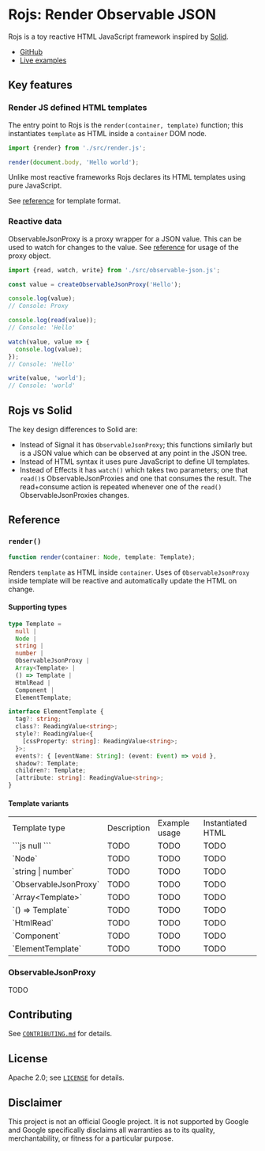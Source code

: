 # Rojs: Render Observable JSON
Rojs is a toy reactive HTML JavaScript framework inspired by [Solid](https://www.solidjs.com/).

- [GitHub](https://github.com/randfur/rojs)
- [Live examples](examples/)

## Key features

### Render JS defined HTML templates

The entry point to Rojs is the `render(container, template)` function; this instantiates `template` as HTML inside a `container` DOM node.

```js
import {render} from './src/render.js';

render(document.body, 'Hello world');
```

Unlike most reactive frameworks Rojs declares its HTML templates using pure JavaScript.

See [reference](#render) for template format.

### Reactive data

ObservableJsonProxy is a proxy wrapper for a JSON value. This can be used to watch for changes to the value. See [reference](observablejsonproxy) for usage of the proxy object.

```js
import {read, watch, write} from './src/observable-json.js';

const value = createObservableJsonProxy('Hello');

console.log(value);
// Console: Proxy

console.log(read(value));
// Console: 'Hello'

watch(value, value => {
  console.log(value);
});
// Console: 'Hello'

write(value, 'world');
// Console: 'world'
```

## Rojs vs Solid
The key design differences to Solid are:
- Instead of Signal it has `ObservableJsonProxy`; this functions similarly but is a JSON value which can be observed at any point in the JSON tree.
- Instead of HTML syntax it uses pure JavaScript to define UI templates.
- Instead of Effects it has `watch()` which takes two parameters; one that `read()`s ObservableJsonProxies and one that consumes the result. The read+consume action is repeated whenever one of the `read()` ObservableJsonProxies changes.

## Reference

### `render()`

```ts
function render(container: Node, template: Template);
```

Renders `template` as HTML inside `container`. Uses of `ObservableJsonProxy` inside template will be reactive and automatically update the HTML on change.

#### Supporting types

```ts
type Template =
  null |
  Node |
  string |
  number |
  ObservableJsonProxy |
  Array<Template> |
  () => Template |
  HtmlRead |
  Component |
  ElementTemplate;

interface ElementTemplate {
  tag?: string;
  class?: ReadingValue<string>;
  style?: ReadingValue<{
    [cssProperty: string]: ReadingValue<string>;
  }>;
  events?: { [eventName: String]: (event: Event) => void },
  shadow?: Template;
  children?: Template;
  [attribute: string]: ReadingValue<string>;
}
```

#### Template variants

<table>
  <tr>
    <td>Template type</td>
    <td>Description</td>
    <td>Example usage</td>
    <td>Instantiated HTML</td>
  </tr>
  <tr>
    <td>
      ```js
      null
      ```
    </td>
    <td>TODO</td>
    <td>TODO</td>
    <td>TODO</td>
  </tr>
  <tr>
    <td>
      `Node`
    </td>
    <td>TODO</td>
    <td>TODO</td>
    <td>TODO</td>
  </tr>
  <tr>
    <td>
      `string | number`
    </td>
    <td>TODO</td>
    <td>TODO</td>
    <td>TODO</td>
  </tr>
  <tr>
    <td>
      `ObservableJsonProxy`
    </td>
    <td>TODO</td>
    <td>TODO</td>
    <td>TODO</td>
  </tr>
  <tr>
    <td>
      `Array&lt;Template&gt;`
    </td>
    <td>TODO</td>
    <td>TODO</td>
    <td>TODO</td>
  </tr>
  <tr>
    <td>
      `() => Template`
    </td>
    <td>TODO</td>
    <td>TODO</td>
    <td>TODO</td>
  </tr>
  <tr>
    <td>
      `HtmlRead`
    </td>
    <td>TODO</td>
    <td>TODO</td>
    <td>TODO</td>
  </tr>
  <tr>
    <td>
      `Component`
    </td>
    <td>TODO</td>
    <td>TODO</td>
    <td>TODO</td>
  </tr>
    <td>
      `ElementTemplate`
    </td>
    <td>TODO</td>
    <td>TODO</td>
    <td>TODO</td>
  </tr>
</table>

### ObservableJsonProxy

TODO

## Contributing
See [`CONTRIBUTING.md`](CONTRIBUTING.md) for details.

## License
Apache 2.0; see [`LICENSE`](LICENSE) for details.

## Disclaimer
This project is not an official Google project. It is not supported by
Google and Google specifically disclaims all warranties as to its quality,
merchantability, or fitness for a particular purpose.